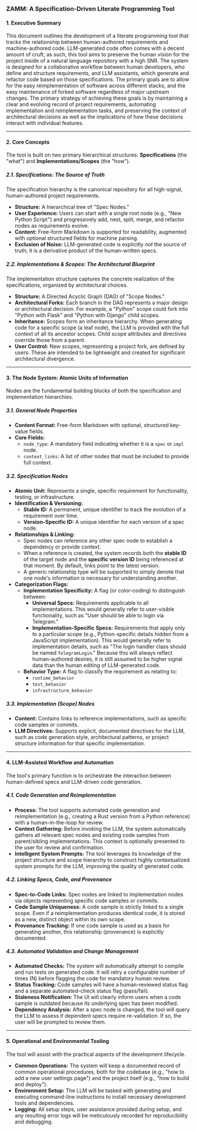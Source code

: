 ### **ZAMM: A Specification-Driven Literate Programming Tool**

#### **1. Executive Summary**

This document outlines the development of a literate programming tool that tracks the relationship between human-authored requirements and machine-authored code. LLM-generated code often comes with a decent amount of cruft; as such, this tool aims to preserve the human vision for the project inside of a natural language repository with a high SNR. The system is designed for a collaborative workflow between human developers, who define and structure requirements, and LLM assistants, which generate and refactor code based on those specifications. The primary goals are to allow for the easy reimplementation of software across different stacks, and the easy maintenance of forked software regardless of major upstream changes. The primary strategy of achieving these goals is by maintaining a clear and evolving record of project requirements, automating implementation and reimplementation tasks, and preserving the context of architectural decisions as well as the implications of how these decisions interact with individual features.

---

#### **2. Core Concepts**

The tool is built on two primary hierarchical structures: **Specifications** (the "what") and **Implementations/Scopes** (the "how").

##### **2.1. Specifications: The Source of Truth**
The specification hierarchy is the canonical repository for all high-signal, human-authored project requirements.

*   **Structure:** A hierarchical tree of "Spec Nodes."
*   **User Experience:** Users can start with a single root node (e.g., "New Python Script") and progressively add, nest, split, merge, and refactor nodes as requirements evolve.
*   **Content:** Free-form Markdown is supported for readability, augmented with optional structured fields for machine parsing.
*   **Exclusion of Noise:** LLM-generated code is explicitly *not* the source of truth; it is a derivative product of the human-written specs.

##### **2.2. Implementations & Scopes: The Architectural Blueprint**
The implementation structure captures the concrete realization of the specifications, organized by architectural choices.

*   **Structure:** A Directed Acyclic Graph (DAG) of "Scope Nodes."
*   **Architectural Forks:** Each branch in the DAG represents a major design or architectural decision. For example, a "Python" scope could fork into "Python with Flask" and "Python with Django" child scopes.
*   **Inheritance:** Scopes form an inheritance hierarchy. When generating code for a specific scope (a leaf node), the LLM is provided with the full context of all its ancestor scopes. Child scope attributes and directives override those from a parent.
*   **User Control:** New scopes, representing a project fork, are defined by users. These are intended to be lightweight and created for significant architectural divergence.

---

#### **3. The Node System: Atomic Units of Information**

Nodes are the fundamental building blocks of both the specification and implementation hierarchies.

##### **3.1. General Node Properties**
*   **Content Format:** Free-form Markdown with optional, structured key-value fields.
*   **Core Fields:**
    *   `node_type`: A mandatory field indicating whether it is a `spec` or `impl` node.
    *   `context_links`: A list of other nodes that must be included to provide full context.

##### **3.2. Specification Nodes**
*   **Atomic Unit:** Represents a single, specific requirement for functionality, testing, or infrastructure.
*   **Identification & Versioning:**
    *   **Stable ID:** A permanent, unique identifier to track the evolution of a requirement over time.
    *   **Version-Specific ID:** A unique identifier for each version of a spec node.
*   **Relationships & Linking:**
    *   Spec nodes can reference any other spec node to establish a dependency or provide context.
    *   When a reference is created, the system records both the **stable ID** of the target node and the **specific version ID** being referenced at that moment. By default, links point to the latest version.
    *   A generic relationship type will be supported to simply denote that one node's information is necessary for understanding another.
*   **Categorization Flags:**
    *   **Implementation Specificity:** A flag (or color-coding) to distinguish between:
        *   **Universal Specs:** Requirements applicable to all implementations. This would generally refer to user-visible functionality, such as "User should be able to login via Telegram."
        *   **Implementation-Specific Specs:** Requirements that apply only to a particular scope (e.g., Python-specific details hidden from a JavaScript implementation). This would generally refer to implementation details, such as "The login handler class should be named `TelegramLogin`." Because this will always reflect human-authored desires, it is still assumed to be higher signal data than the human editing of LLM-generated code.
    *   **Behavior Type:** A flag to classify the requirement as relating to:
        *   `runtime_behavior`
        *   `test_behavior`
        *   `infrastructure_behavior`

##### **3.3. Implementation (Scope) Nodes**
*   **Content:** Contains links to reference implementations, such as specific code samples or commits.
*   **LLM Directives:** Supports explicit, documented directives for the LLM, such as code generation style, architectural patterns, or project structure information for that specific implementation.

---

#### **4. LLM-Assisted Workflow and Automation**

The tool's primary function is to orchestrate the interaction between human-defined specs and LLM-driven code generation.

##### **4.1. Code Generation and Reimplementation**
*   **Process:** The tool supports automated code generation and reimplementation (e.g., creating a Rust version from a Python reference) with a human-in-the-loop for review.
*   **Context Gathering:** Before invoking the LLM, the system automatically gathers all relevant spec nodes and existing code samples from parent/sibling implementations. This context is optionally presented to the user for review and confirmation.
*   **Intelligent System Prompts:** The tool leverages its knowledge of the project structure and scope hierarchy to construct highly contextualized system prompts for the LLM, improving the quality of generated code.

##### **4.2. Linking Specs, Code, and Provenance**
*   **Spec-to-Code Links:** Spec nodes are linked to implementation nodes via objects representing specific code samples or commits.
*   **Code Sample Uniqueness:** A code sample is strictly linked to a single scope. Even if a reimplementation produces identical code, it is stored as a new, distinct object within its own scope.
*   **Provenance Tracking:** If one code sample is used as a basis for generating another, this relationship (provenance) is explicitly documented.

##### **4.3. Automated Validation and Change Management**
*   **Automated Checks:** The system will automatically attempt to compile and run tests on generated code. It will retry a configurable number of times (N) before flagging the code for mandatory human review.
*   **Status Tracking:** Code samples will have a human-reviewed status flag and a separate automated-check status flag (pass/fail).
*   **Staleness Notification:** The UI will clearly inform users when a code sample is outdated because its underlying spec has been modified.
*   **Dependency Analysis:** After a spec node is changed, the tool will query the LLM to assess if dependent specs require re-validation. If so, the user will be prompted to review them.

---

#### **5. Operational and Environmental Tooling**

The tool will assist with the practical aspects of the development lifecycle.

*   **Common Operations:** The system will keep a documented record of common operational procedures, both for the codebase (e.g., "how to add a new user settings page") and the project itself (e.g., "how to build and deploy").
*   **Environment Setup:** The LLM will be tasked with generating and executing command-line instructions to install necessary development tools and dependencies.
*   **Logging:** All setup steps, user assistance provided during setup, and any resulting error logs will be meticulously recorded for reproducibility and debugging.